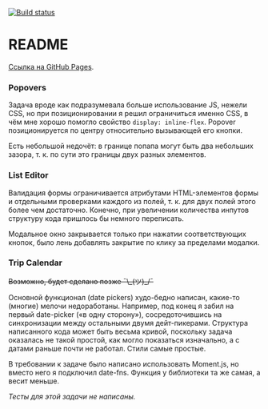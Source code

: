[![Build status](https://ci.appveyor.com/api/projects/status/y8bsf1e2pld6cnbk?svg=true)](https://ci.appveyor.com/project/LiquidAssContainer/ahj-forms)

# README

[Ссылка на GitHub Pages](https://liquidasscontainer.github.io/ahj_forms/).

### Popovers

Задача вроде как подразумевала больше использование JS, нежели CSS, но при позиционировании я решил ограничиться именно CSS, в чём мне хорошо помогло свойство `display: inline-flex`. Popover позиционируется по центру относительно вызывающей его кнопки.

Есть небольшой недочёт: в границе попапа могут быть два небольших зазора, т. к. по сути это границы двух разных элементов.

### List Editor

Валидация формы ограничивается атрибутами HTML-элементов формы и отдельными проверками каждого из полей, т. к. для двух полей этого более чем достаточно. Конечно, при увеличении количества инпутов структуру кода пришлось бы немного переписать.

Модальное окно закрывается только при нажатии соответствующих кнопок, было лень добавлять закрытие по клику за пределами модалки.

### Trip Calendar

~~Возможно, будет сделано позже ¯\\\_(ツ)_/¯~~

Основной функционал (date pickers) худо-бедно написан, какие-то (многие) мелочи недоработаны. Например, под конец я забил на первый date-picker («в одну сторону»), сосредоточившись на синхронизации между остальными двумя дейт-пикерами. Структура написанного кода может быть весьма кривой, поскольку задача оказалась не такой простой, как могло показаться изначально, а с датами раньше почти не работал. Стили самые простые.

В требовании к задаче было написано использовать Moment.js, но вместо него я подключил date-fns. Функция у библиотеки та же самая, а весит меньше.

*Тесты для этой задачи не написаны.*
